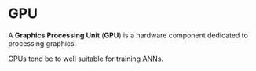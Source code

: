 # GPU

A **Graphics Processing Unit** (**GPU**) is a hardware component dedicated to
processing graphics.

GPUs tend be to well suitable for training [ANNs](../ai/ann/ann).
